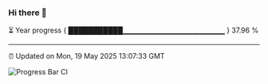 ### Hi there 👋

⏳ Year progress { ███████████▁▁▁▁▁▁▁▁▁▁▁▁▁▁▁▁▁▁▁ } 37.96 %

---

⏰ Updated on Mon, 19 May 2025 13:07:33 GMT

![Progress Bar CI](https://github.com/IshwaranRudhara/GIT-ACTION/workflows/Progress%20Bar%20CI/badge.svg)
